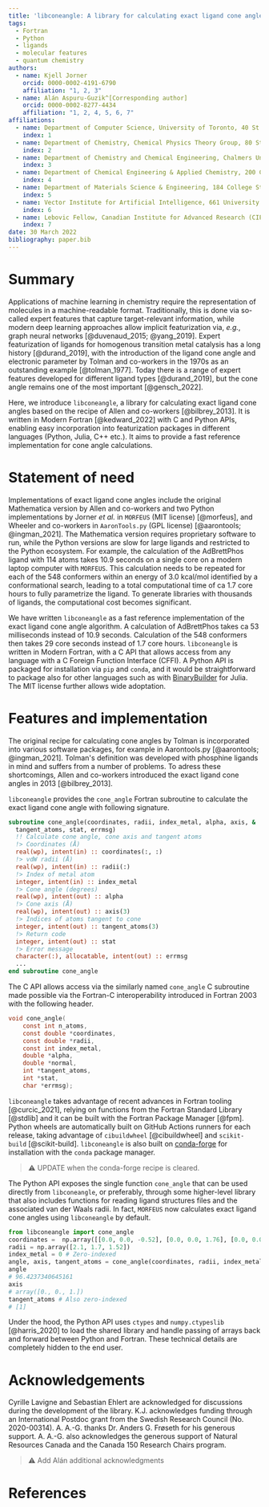```yaml
---
title: 'libconeangle: A library for calculating exact ligand cone angles'
tags:
  - Fortran
  - Python
  - ligands
  - molecular features
  - quantum chemistry
authors:
  - name: Kjell Jorner 
    orcid: 0000-0002-4191-6790
    affiliation: "1, 2, 3"
  - name: Alán Aspuru-Guzik^[Corresponding author]
    orcid: 0000-0002-8277-4434
    affiliation: "1, 2, 4, 5, 6, 7"
affiliations:
  - name: Department of Computer Science, University of Toronto, 40 St. George St, Toronto, Ontario M5S 2E4, Canada
    index: 1
  - name: Department of Chemistry, Chemical Physics Theory Group, 80 St. George St., University of Toronto, Ontario M5S 3H6, Canada
    index: 2
  - name: Department of Chemistry and Chemical Engineering, Chalmers University of Technology, Kemigården 4, SE-41258, Gothenburg, Sweden
    index: 3
  - name: Department of Chemical Engineering & Applied Chemistry, 200 College St., University of Toronto, Ontario M5S 3E5, Canada
    index: 4
  - name: Department of Materials Science & Engineering, 184 College St., University of Toronto, Ontario M5S 3E4, Canada
    index: 5
  - name: Vector Institute for Artificial Intelligence, 661 University Ave. Suite 710, Toronto, Ontario M5G 1M1, Canada
    index: 6
  - name: Lebovic Fellow, Canadian Institute for Advanced Research (CIFAR), 661 University Ave., Toronto, Ontario M5G 1M1, Canada
    index: 7
date: 30 March 2022
bibliography: paper.bib
---
```

# Summary

Applications of machine learning in chemistry require the representation of
molecules in a machine-readable format. Traditionally, this is done via
so-called expert features that capture target-relevant information, while modern
deep learning approaches allow implicit featurization via, *e.g.*, graph neural
networks [@duvenaud_2015; @yang_2019]. Expert featurization of ligands for
homogenous transition metal catalysis has a long history [@durand_2019], with
the introduction of the ligand cone angle and electronic parameter by Tolman and
co-workers in the 1970s as an outstanding example [@tolman_1977]. Today there is
a range of expert features developed for different ligand types [@durand_2019],
but the cone angle remains one of the most important [@gensch_2022].

Here, we introduce `libconeangle`, a library for calculating exact ligand cone
angles based on the recipe of Allen and co-workers [@bilbrey_2013]. It is
written in Modern Fortran [@kedward_2022] with C and Python APIs, enabling easy
incorporation into featurization packages in different languages (Python, Julia,
C++ etc.). It aims to provide a fast reference implementation for cone angle
calculations.

# Statement of need

Implementations of exact ligand cone angles include the original Mathematica
version by Allen and co-workers and two Python implementations by Jorner *et al.* 
in `MORFEUS` (MIT license) [@morfeus], and Wheeler and co-workers in
`AaronTools.py` (GPL license) [@aarontools; @ingman_2021]. The Mathematica
version requires proprietary software to run, while the Python versions are slow
for large ligands and restricted to the Python ecosystem. For example, the
calculation of the AdBrettPhos ligand with 114 atoms takes 10.9 seconds
on a single core on a modern laptop computer with `MORFEUS`. This calculation
needs to be repeated for each of the 548 conformers within an energy of 3.0
kcal/mol identified by a conformational search, leading to a total computational
time of ca 1.7 core hours to fully parametrize the ligand. To generate libraries
with thousands of ligands, the computational cost becomes significant.

We have written `libconeangle` as a fast reference implementation of the exact
ligand cone angle algorithm. A calculation of AdBrettPhos takes ca 53
milliseconds instead of 10.9 seconds. Calculation of the 548 conformers then
takes 29 core seconds instead of 1.7 core hours. `libconeangle` is written in
Modern Fortran, with a C API that allows access from any language with a C
Foreign Function Interface (CFFI). A Python API is packaged for installation via
`pip` and `conda`, and it would be straightforward to package also for other
languages such as with [BinaryBuilder](https://binarybuilder.org) for Julia. The
MIT license further allows wide adoptation.

# Features and implementation

The original recipe for calculating cone angles by Tolman is incorporated into
various software packages, for example in Aarontools.py [@aarontools; @ingman_2021].
Tolman's definition was developed with phosphine ligands in mind and suffers
from a number of problems. To adress these shortcomings, Allen and co-workers
introduced the exact ligand cone angles in 2013 [@bilbrey_2013].

`libconeangle` provides the `cone_angle` Fortran subroutine to calculate the
exact ligand cone angle with following signature.

```fortran
subroutine cone_angle(coordinates, radii, index_metal, alpha, axis, &
  tangent_atoms, stat, errmsg)
  !! Calculate cone angle, cone axis and tangent atoms
  !> Coordinates (Å)
  real(wp), intent(in) :: coordinates(:, :)
  !> vdW radii (Å)
  real(wp), intent(in) :: radii(:)
  !> Index of metal atom
  integer, intent(in) :: index_metal
  !> Cone angle (degrees)
  real(wp), intent(out) :: alpha
  !> Cone axis (Å)
  real(wp), intent(out) :: axis(3)
  !> Indices of atoms tangent to cone
  integer, intent(out) :: tangent_atoms(3)
  !> Return code
  integer, intent(out) :: stat
  !> Error message
  character(:), allocatable, intent(out) :: errmsg
  ...
end subroutine cone_angle
```

The C API allows access via the similarly named `cone_angle` C subroutine made
possible via the Fortran-C interoperability introduced in Fortran 2003 with the
following header.

```c
void cone_angle(
	const int n_atoms,
	const double *coordinates,
	const double *radii,
	const int index_metal,
	double *alpha,
	double *normal,
	int *tangent_atoms,
	int *stat,
	char *errmsg);
```

 `libconeangle` takes advantage of recent advances in Fortran tooling
[@curcic_2021], relying on functions from the Fortran Standard Library [@stdlib]
and it can be built with the Fortran Package Manager [@fpm]. Python wheels are
automatically built on GitHub Actions runners for each release, taking advantage
of `cibuildwheel` [@cibuildwheel] and `scikit-build` [@scikit-build].
`libconeangle` is also built on [conda-forge](https://conda-forge.org) for
installation with the `conda` package manager.

> ⚠️ UPDATE when the conda-forge recipe is cleared.

The Python API exposes the single function `cone_angle` that can be used
directly from `libconeangle`, or preferably, through some higher-level library
that also includes functions for reading ligand structures files and the
associated van der Waals radii. In fact, `MORFEUS` now calculates exact ligand
cone angles using `libconeangle` by default.

```python
from libconeangle import cone_angle
coordinates =  np.array([[0.0, 0.0, -0.52], [0.0, 0.0, 1.76], [0.0, 0.0, 2.86]])
radii = np.array([2.1, 1.7, 1.52])
index_metal = 0 # Zero-indexed
angle, axis, tangent_atoms = cone_angle(coordinates, radii, index_metal)
angle
# 96.4237340645161
axis
# array([0., 0., 1.])
tangent_atoms # Also zero-indexed
# [1]
```

Under the hood, the Python API uses
`ctypes` and `numpy.ctypeslib` [@harris_2020] to load the shared library and
handle passing of arrays back and forward between Python and Fortran. These
technical details are completely hidden to the end user. 

# Acknowledgements

Cyrille Lavigne and Sebastian Ehlert are acknowledged for discussions during the
development of the library. K.J. acknowledges funding through an International
Postdoc grant from the Swedish Research Council (No. 2020-00314). A. A.-G.
thanks Dr. Anders G. Frøseth for his generous support. A. A.-G. also
acknowledges the generous support of Natural Resources Canada and the Canada 150
Research Chairs program.

> ⚠️ Add Alán additional acknowledgments

# References